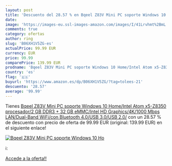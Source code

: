 ```yaml
---
layout: post
title: 'Descuento del 28.57 % en Bqeel Z83V Mini PC soporte Windows 10 Ho'
date: 
image: 'https://images-eu.ssl-images-amazon.com/images/I/41Lrvhmt%2BmL._SL200_.jpg'
comments: true
category: ofertas
author: ring
slug: 'B06XH1V5ZG-es'
actualPrice: 99.99 EUR
currency: EUR
price: 99.99
comparePrice: 139.99 EUR
prodname: 'Bqeel Z83V Mini PC soporte Windows 10 Home/Intel Atom x5-Z8350 procesador/2 GB DDR3 + 32 GB eMMC/Intel HD Graphics/4K/1000 Mbps LAN/Dual-Band WiFi/con Bluetooth 4.0/USB 3.0/USB 2.0/'
country: 'es'
flag: '🇪🇸'
buyurl: 'https://www.amazon.es/dp/B06XH1V5ZG/?tag=tolees-21'
descuento: '28.57'
average: '99.99'
---
```


Tienes [Bqeel Z83V Mini PC soporte Windows 10 Home/Intel Atom x5-Z8350 procesador/2 GB DDR3 + 32 GB eMMC/Intel HD Graphics/4K/1000 Mbps LAN/Dual-Band WiFi/con Bluetooth 4.0/USB 3.0/USB 2.0/](https://www.amazon.es/dp/B06XH1V5ZG/?tag=tolees-21) con un 28.57 % de descuento con precio de oferta de 99.99 EUR (original: 139.99 EUR) en el siguiente enlace!

[![Bqeel Z83V Mini PC soporte Windows 10 Ho](https://images-eu.ssl-images-amazon.com/images/I/41Lrvhmt%2BmL._SL200_.jpg)](https://www.amazon.es/dp/B06XH1V5ZG/?tag=tolees-21)

ℹ️:


[Accede a la oferta!!](https://www.amazon.es/dp/B06XH1V5ZG/?tag=tolees-21)
